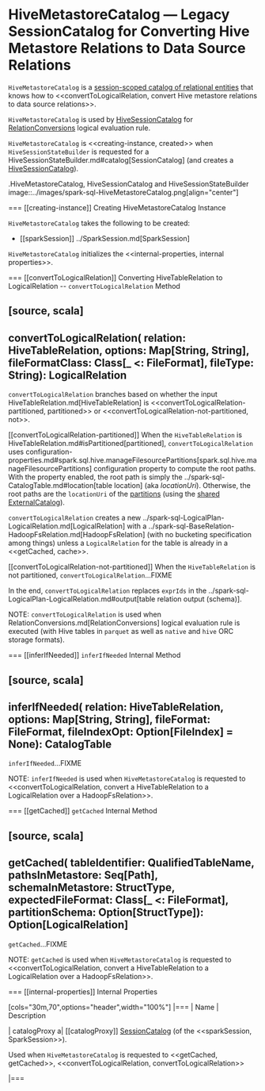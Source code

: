 # HiveMetastoreCatalog &mdash; Legacy SessionCatalog for Converting Hive Metastore Relations to Data Source Relations

`HiveMetastoreCatalog` is a [session-scoped catalog of relational entities](../SessionCatalog.md) that knows how to <<convertToLogicalRelation, convert Hive metastore relations to data source relations>>.

`HiveMetastoreCatalog` is used by [HiveSessionCatalog](HiveSessionCatalog.md#metastoreCatalog) for [RelationConversions](RelationConversions.md) logical evaluation rule.

`HiveMetastoreCatalog` is <<creating-instance, created>> when `HiveSessionStateBuilder` is requested for a HiveSessionStateBuilder.md#catalog[SessionCatalog] (and creates a [HiveSessionCatalog](HiveSessionCatalog.md#metastoreCatalog)).

.HiveMetastoreCatalog, HiveSessionCatalog and HiveSessionStateBuilder
image::../images/spark-sql-HiveMetastoreCatalog.png[align="center"]

=== [[creating-instance]] Creating HiveMetastoreCatalog Instance

`HiveMetastoreCatalog` takes the following to be created:

* [[sparkSession]] ../SparkSession.md[SparkSession]

`HiveMetastoreCatalog` initializes the <<internal-properties, internal properties>>.

=== [[convertToLogicalRelation]] Converting HiveTableRelation to LogicalRelation -- `convertToLogicalRelation` Method

[source, scala]
----
convertToLogicalRelation(
  relation: HiveTableRelation,
  options: Map[String, String],
  fileFormatClass: Class[_ <: FileFormat],
  fileType: String): LogicalRelation
----

`convertToLogicalRelation` branches based on whether the input HiveTableRelation.md[HiveTableRelation] is <<convertToLogicalRelation-partitioned, partitioned>> or <<convertToLogicalRelation-not-partitioned, not>>.

[[convertToLogicalRelation-partitioned]]
When the `HiveTableRelation` is HiveTableRelation.md#isPartitioned[partitioned], `convertToLogicalRelation` uses configuration-properties.md#spark.sql.hive.manageFilesourcePartitions[spark.sql.hive.manageFilesourcePartitions] configuration property to compute the root paths. With the property enabled, the root path is simply the ../spark-sql-CatalogTable.md#location[table location] (aka _locationUri_). Otherwise, the root paths are the `locationUri` of the [partitions](../ExternalCatalog.md#listPartitions) (using the [shared ExternalCatalog](../SharedState.md#externalCatalog)).

`convertToLogicalRelation` creates a new ../spark-sql-LogicalPlan-LogicalRelation.md[LogicalRelation] with a ../spark-sql-BaseRelation-HadoopFsRelation.md[HadoopFsRelation] (with no bucketing specification among things) unless a `LogicalRelation` for the table is already in a <<getCached, cache>>.

[[convertToLogicalRelation-not-partitioned]]
When the `HiveTableRelation` is not partitioned, `convertToLogicalRelation`...FIXME

In the end, `convertToLogicalRelation` replaces `exprIds` in the ../spark-sql-LogicalPlan-LogicalRelation.md#output[table relation output (schema)].

NOTE: `convertToLogicalRelation` is used when RelationConversions.md[RelationConversions] logical evaluation rule is executed (with Hive tables in `parquet` as well as `native` and `hive` ORC storage formats).

=== [[inferIfNeeded]] `inferIfNeeded` Internal Method

[source, scala]
----
inferIfNeeded(
  relation: HiveTableRelation,
  options: Map[String, String],
  fileFormat: FileFormat,
  fileIndexOpt: Option[FileIndex] = None): CatalogTable
----

`inferIfNeeded`...FIXME

NOTE: `inferIfNeeded` is used when `HiveMetastoreCatalog` is requested to <<convertToLogicalRelation, convert a HiveTableRelation to a LogicalRelation over a HadoopFsRelation>>.

=== [[getCached]] `getCached` Internal Method

[source, scala]
----
getCached(
  tableIdentifier: QualifiedTableName,
  pathsInMetastore: Seq[Path],
  schemaInMetastore: StructType,
  expectedFileFormat: Class[_ <: FileFormat],
  partitionSchema: Option[StructType]): Option[LogicalRelation]
----

`getCached`...FIXME

NOTE: `getCached` is used when `HiveMetastoreCatalog` is requested to <<convertToLogicalRelation, convert a HiveTableRelation to a LogicalRelation over a HadoopFsRelation>>.

=== [[internal-properties]] Internal Properties

[cols="30m,70",options="header",width="100%"]
|===
| Name
| Description

| catalogProxy
a| [[catalogProxy]] [SessionCatalog](../SessionCatalog.md) (of the <<sparkSession, SparkSession>>).

Used when `HiveMetastoreCatalog` is requested to <<getCached, getCached>>, <<convertToLogicalRelation, convertToLogicalRelation>>

|===
